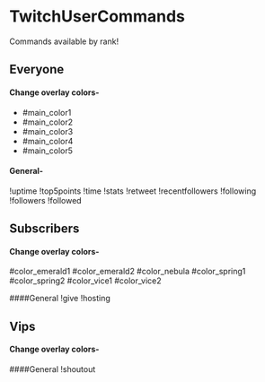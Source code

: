 # TwitchUserCommands
Commands available by rank!

## Everyone

#### Change overlay colors-
+ #main_color1
+ #main_color2
+ #main_color3
+ #main_color4
+ #main_color5

#### General-
!uptime
!top5points
!time
!stats
!retweet
!recentfollowers
!following
!followers
!followed

## Subscribers

#### Change overlay colors-
#color_emerald1
#color_emerald2
#color_nebula
#color_spring1
#color_spring2
#color_vice1
#color_vice2

####General
!give
!hosting


## Vips

#### Change overlay colors-

####General
!shoutout


